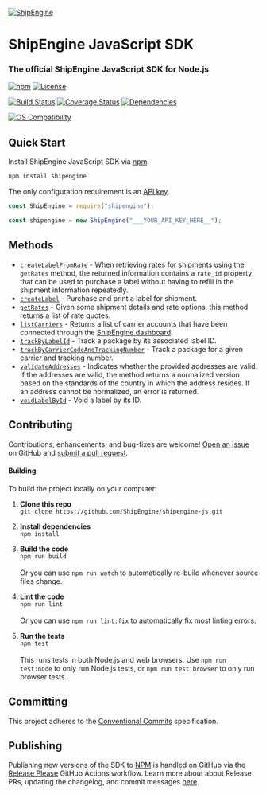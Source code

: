 [![ShipEngine](https://shipengine.github.io/img/shipengine-logo-wide.png)](https://www.shipengine.com/)

ShipEngine JavaScript SDK
=====================================================
### The official ShipEngine JavaScript SDK for Node.js

[![npm](https://img.shields.io/npm/v/shipengine.svg)](https://www.npmjs.com/package/shipengine)
[![License](https://img.shields.io/npm/l/shipengine.svg)](LICENSE)

[![Build Status](https://github.com/ShipEngine/shipengine-js/workflows/CI-CD/badge.svg)](https://github.com/ShipEngine/shipengine-js/actions)
[![Coverage Status](https://coveralls.io/repos/github/ShipEngine/shipengine-js/badge.svg?branch=main)](https://coveralls.io/github/ShipEngine/shipengine-js?branch=main)
[![Dependencies](https://david-dm.org/ShipEngine/shipengine-js.svg)](https://david-dm.org/ShipEngine/shipengine-js)

[![OS Compatibility](https://shipengine.github.io/img/badges/os-badges.svg)](https://github.com/ShipEngine/shipengine-js/actions)

Quick Start
--------------------------
Install ShipEngine JavaScript SDK via [npm](https://docs.npmjs.com/about-npm/).

```bash
npm install shipengine
```

The only configuration requirement is an [API key](https://www.shipengine.com/docs/auth/#api-keys).

```javascript
const ShipEngine = require("shipengine");

const shipengine = new ShipEngine("___YOUR_API_KEY_HERE__");

```
Methods
-------------------------------
* [`createLabelFromRate`](./docs/create-label-from-rate.md) - When retrieving rates for shipments using the `getRates` method, the returned information contains a `rate_id` property that can be used to purchase a label without having to refill in the shipment information repeatedly.
* [`createLabel`](./docs/create-label.md) - Purchase and print a label for shipment.
* [`getRates`](./docs/get-rates.md) - Given some shipment details and rate options, this method returns a list of rate quotes.
* [`listCarriers`](./docs/list-carrier-accounts.md) - Returns a list of carrier accounts that have been connected through
the [ShipEngine dashboard](https://www.shipengine.com/docs/carriers/setup/).
* [`trackByLabelId`](./docs/track-by-label-id.md) - Track a package by its associated label ID.
* [`trackByCarrierCodeAndTrackingNumber`](./docs/track-by-carrier-code-and-tracking-number.md) - Track a package for a given carrier and tracking number.
* [`validateAddresses`](./docs/validate-addresses.md) - Indicates whether the provided addresses are valid. If the addresses are valid, the method returns a normalized version based on the standards of the country in which the address resides. If an address cannot be normalized, an error is returned.
* [`voidLabelById`](./docs/void-label-by-id.md) - Void a label by its ID.

Contributing
--------------------------
Contributions, enhancements, and bug-fixes are welcome!  [Open an issue](https://github.com/ShipEngine/shipengine-js/issues) on GitHub and [submit a pull request](https://github.com/ShipEngine/shipengine-js/pulls).

#### Building
To build the project locally on your computer:

1. __Clone this repo__<br>
`git clone https://github.com/ShipEngine/shipengine-js.git`

2. __Install dependencies__<br>
`npm install`

3. __Build the code__<br>
`npm run build`<br><br>
Or you can use `npm run watch` to automatically re-build whenever source files change.

4. __Lint the code__<br>
`npm run lint`<br><br>
Or you can use `npm run lint:fix` to automatically fix most linting errors.

5. __Run the tests__<br>
`npm test`<br><br>
This runs tests in both Node.js and web browsers. Use `npm run test:node` to only run Node.js tests, or `npm run test:browser` to only run browser tests.

Committing
-------------------------
This project adheres to the [Conventional Commits](https://www.conventionalcommits.org/en/v1.0.0/) specification.

Publishing
-------------------------
Publishing new versions of the SDK to [NPM](https://www.npmjs.com/package/shipengine) is handled on GitHub via the [Release Please](https://github.com/googleapis/release-please) GitHub Actions workflow. Learn more about about Release PRs, updating the changelog, and commit messages [here](https://github.com/googleapis/release-please#how-should-i-write-my-commits).
